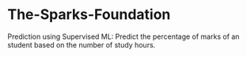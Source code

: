 # The-Sparks-Foundation
 Prediction using Supervised ML: Predict the percentage of marks of an student based on the number of study hours.
